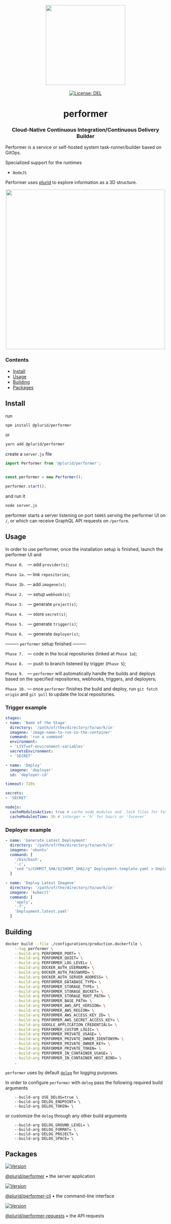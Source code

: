 <p align="center">
    <img src="https://raw.githubusercontent.com/plurid/performer/master/about/identity/performer-logo.png" height="250px">
    <br />
    <br />
    <a target="_blank" href="https://github.com/plurid/performer/blob/master/LICENSE">
        <img src="https://img.shields.io/badge/license-DEL-blue.svg?colorB=1380C3&style=for-the-badge" alt="License: DEL">
    </a>
</p>



<h1 align="center">
    performer
</h1>


<h3 align="center">
    Cloud-Native Continuous Integration/Continuous Delivery Builder
</h3>


Performer is a service or self-hosted system task-runner/builder based on GitOps.

Specialized support for the runtimes

+ `NodeJS`

Performer uses [plurid](https://github.com/plurid/plurid) to explore information as a 3D structure.


<p align="center">
    <img src="https://raw.githubusercontent.com/plurid/performer/master/about/screenshots/ss-1.png" height="500px">
</p>



### Contents

+ [Install](#install)
+ [Usage](#usage)
+ [Building](#building)
+ [Packages](#packages)



## Install

run

``` bash
npm install @plurid/performer
```

or

``` bash
yarn add @plurid/performer
```

create a `server.js` file

``` typescript
import Performer from '@plurid/performer';


const performer = new Performer();

performer.start();
```

and run it

``` bash
node server.js
```

performer starts a server listening on port `56065` serving the performer UI on `/`, or which can receive GraphQL API requests on `/perform`.



## Usage

In order to use performer, once the installation setup is finished, launch the performer UI and

`Phase 0.⠀` — add `provider(s)`;

`Phase 1a.` — link `repositories`;

`Phase 1b.` — add `imagene(s)`;

`Phase 2.⠀` — setup `webhook(s)`;

`Phase 3.⠀` — generate `project(s)`;

`Phase 4.⠀` — store `secret(s)`;

`Phase 5.⠀` — generate `trigger(s)`;

`Phase 6.⠀` — generate `deployer(s)`;

——— `performer` setup finished ———

`Phase 7.⠀` — code in the local repositories (linked at `Phase 1a`);

`Phase 8.⠀` — push to branch listened by trigger (`Phase 5`);

`Phase 9.⠀` — `performer` will automatically handle the builds and deploys based on the specified repositories, webhooks, triggers, and deployers;

`Phase 10.` — once `performer` finishes the build and deploy, run `git fetch origin` and `git pull` to update the local repositories.


### Trigger example

``` yaml
stages:
- name: 'Name of the Stage'
  directory: '/path/of/the/directory/to/work/in'
  imagene: 'image-name-to-run-in-the-container'
  command: 'run a command'
  environment:
  - 'LIST=of-environment-variables'
  secretsEnvironment:
  - 'SECRET'

- name: 'Deploy'
  imagene: 'deployer'
  id: 'deployer-id'

timeout: 720s

secrets:
- 'SECRET'

nodejs:
  cacheModulesActive: true # cache node_modules and .lock files for faster container creation
  cacheModulesTime: 5h # interger + 'h' for hours or 'forever'
```


### Deployer example

``` yaml
- name: 'Generate Latest Deployment'
  directory: '/path/of/the/directory/to/work/in'
  imagene: 'ubuntu'
  command: [
    '/bin/bash',
    '-c',
    'sed "s/COMMIT_SHA/${SHORT_SHA}/g" Deployment.template.yaml > Deployment.latest.yaml'
  ]

- name: 'Deploy Latest Imagene'
  directory: '/path/of/the/directory/to/work/in'
  imagene: 'kubectl'
  command: [
    'apply',
    '-f',
    'Deployment.latest.yaml'
  ]
```



## Building

``` bash
docker build --file ./configurations/production.dockerfile \
    --tag performer \
    --build-arg PERFORMER_PORT= \
    --build-arg PERFORMER_QUIET= \
    --build-arg PERFORMER_LOG_LEVEL= \
    --build-arg DOCKER_AUTH_USERNAME= \
    --build-arg DOCKER_AUTH_PASSWORD= \
    --build-arg DOCKER_AUTH_SERVER_ADDRESS= \
    --build-arg PERFORMER_DATABASE_TYPE= \
    --build-arg PERFORMER_STORAGE_TYPE= \
    --build-arg PERFORMER_STORAGE_BUCKET= \
    --build-arg PERFORMER_STORAGE_ROOT_PATH= \
    --build-arg PERFORMER_BASE_PATH= \
    --build-arg PERFORMER_AWS_API_VERSION= \
    --build-arg PERFORMER_AWS_REGION= \
    --build-arg PERFORMER_AWS_ACCESS_KEY_ID= \
    --build-arg PERFORMER_AWS_SECRET_ACCESS_KEY= \
    --build-arg GOOGLE_APPLICATION_CREDENTIALS= \
    --build-arg PERFORMER_CUSTOM_LOGIC= \
    --build-arg PERFORMER_PRIVATE_USAGE= \
    --build-arg PERFORMER_PRIVATE_OWNER_IDENTONYM= \
    --build-arg PERFORMER_PRIVATE_OWNER_KEY= \
    --build-arg PERFORMER_PRIVATE_TOKEN= \
    --build-arg PERFORMER_IN_CONTAINER_USAGE= \
    --build-arg PERFORMER_IN_CONTAINER_HOST_BIND= \
    .
```

`performer` uses by default [`delog`](https://github.com/plurid/delog) for logging purposes.

In order to configure `performer` with `delog` pass the following required build arguments

```
    --build-arg USE_DELOG=true \
    --build-arg DELOG_ENDPOINT= \
    --build-arg DELOG_TOKEN= \
```

or customize the `delog` through any other build arguments

```
    --build-arg DELOG_GROUND_LEVEL= \
    --build-arg DELOG_FORMAT= \
    --build-arg DELOG_PROJECT= \
    --build-arg DELOG_SPACE= \
```



## Packages


<a target="_blank" href="https://www.npmjs.com/package/@plurid/performer">
    <img src="https://img.shields.io/npm/v/@plurid/performer.svg?logo=npm&colorB=1380C3&style=for-the-badge" alt="Version">
</a>

[@plurid/performer][performer-server] • the server application

[performer-server]: https://github.com/plurid/performer/tree/master/packages/performer-server


<a target="_blank" href="https://www.npmjs.com/package/@plurid/performer-cli">
    <img src="https://img.shields.io/npm/v/@plurid/performer-cli.svg?logo=npm&colorB=1380C3&style=for-the-badge" alt="Version">
</a>

[@plurid/performer-cli][performer-cli] • the command-line interface

[performer-cli]: https://github.com/plurid/performer/tree/master/packages/performer-cli


<a target="_blank" href="https://www.npmjs.com/package/@plurid/performer-requests">
    <img src="https://img.shields.io/npm/v/@plurid/performer-requests.svg?logo=npm&colorB=1380C3&style=for-the-badge" alt="Version">
</a>

[@plurid/performer-requests][performer-requests] • the API requests

[performer-requests]: https://github.com/plurid/performer/tree/master/packages/performer-requests
